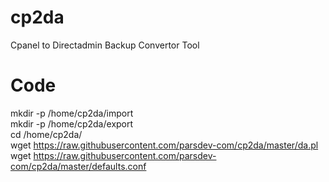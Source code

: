 # cp2da

Cpanel to Directadmin Backup Convertor Tool


# Code

mkdir -p /home/cp2da/import<br>
mkdir -p /home/cp2da/export<br>
cd /home/cp2da/<br>
wget https://raw.githubusercontent.com/parsdev-com/cp2da/master/da.pl<br>
wget https://raw.githubusercontent.com/parsdev-com/cp2da/master/defaults.conf<br>

